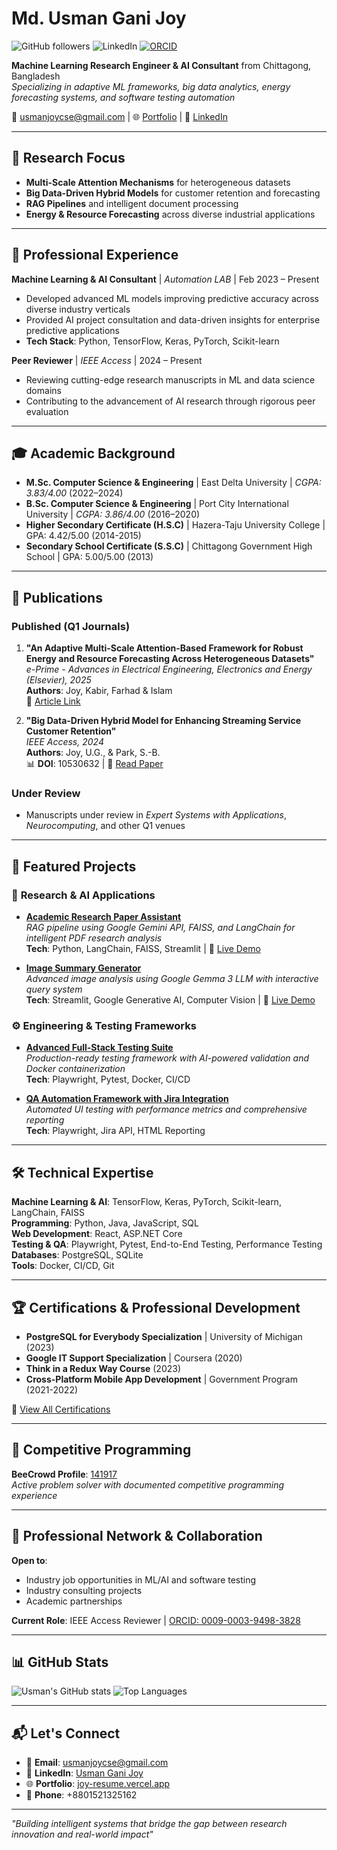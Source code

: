 # Md. Usman Gani Joy

![GitHub followers](https://img.shields.io/github/followers/joypciu?style=social)
![LinkedIn](https://img.shields.io/badge/LinkedIn-Connect-0A66C2?logo=linkedin)
[![ORCID](https://img.shields.io/badge/ORCID-0009--0003--9498--3828-green)](https://orcid.org/0009-0003-9498-3828)

**Machine Learning Research Engineer & AI Consultant** from Chittagong, Bangladesh  
*Specializing in adaptive ML frameworks, big data analytics, energy forecasting systems, and software testing automation*

📧 [usmanjoycse@gmail.com](mailto:usmanjoycse@gmail.com) | 🌐 [Portfolio](https://joy-resume.vercel.app) | 🔗 [LinkedIn](https://www.linkedin.com/in/usman-gani-joy-975622120/)

---

## 🎯 Research Focus
- **Multi-Scale Attention Mechanisms** for heterogeneous datasets
- **Big Data-Driven Hybrid Models** for customer retention and forecasting
- **RAG Pipelines** and intelligent document processing
- **Energy & Resource Forecasting** across diverse industrial applications

---

## 💼 Professional Experience

**Machine Learning & AI Consultant** | *Automation LAB* | Feb 2023 – Present
- Developed advanced ML models improving predictive accuracy across diverse industry verticals
- Provided AI project consultation and data-driven insights for enterprise predictive applications
- **Tech Stack**: Python, TensorFlow, Keras, PyTorch, Scikit-learn

**Peer Reviewer** | *IEEE Access* | 2024 – Present
- Reviewing cutting-edge research manuscripts in ML and data science domains
- Contributing to the advancement of AI research through rigorous peer evaluation

---

## 🎓 Academic Background
- **M.Sc. Computer Science & Engineering** | East Delta University | *CGPA: 3.83/4.00* (2022–2024)
- **B.Sc. Computer Science & Engineering** | Port City International University | *CGPA: 3.86/4.00* (2016–2020)
- **Higher Secondary Certificate (H.S.C)** | Hazera-Taju University College | GPA: 4.42/5.00 (2014-2015)
- **Secondary School Certificate (S.S.C)** | Chittagong Government High School | GPA: 5.00/5.00 (2013)

---

## 📖 Publications

### **Published (Q1 Journals)**
1. **"An Adaptive Multi-Scale Attention-Based Framework for Robust Energy and Resource Forecasting Across Heterogeneous Datasets"**  
   *e-Prime - Advances in Electrical Engineering, Electronics and Energy (Elsevier), 2025*  
   **Authors**: Joy, Kabir, Farhad & Islam  
   🔗 [Article Link](https://www.sciencedirect.com/science/article/pii/S2772671125001779)

2. **"Big Data-Driven Hybrid Model for Enhancing Streaming Service Customer Retention"**  
   *IEEE Access, 2024*  
   **Authors**: Joy, U.G., & Park, S.-B.  
   📊 **DOI**: 10530632 | 🔗 [Read Paper](https://ieeexplore.ieee.org/document/10530632)

### **Under Review**
- Manuscripts under review in *Expert Systems with Applications*, *Neurocomputing*, and other Q1 venues

---

## 🚀 Featured Projects

### 🔬 **Research & AI Applications**
- **[Academic Research Paper Assistant](https://github.com/joypciu/Scientific-Figure-Explorer-with-Gemma)**  
  *RAG pipeline using Google Gemini API, FAISS, and LangChain for intelligent PDF research analysis*  
  **Tech**: Python, LangChain, FAISS, Streamlit | 🚀 [Live Demo](https://joy-academic-research-assistant.streamlit.app/)

- **[Image Summary Generator](https://github.com/joypciu/gamma_image_chat)**  
  *Advanced image analysis using Google Gemma 3 LLM with interactive query system*  
  **Tech**: Streamlit, Google Generative AI, Computer Vision | 🚀 [Live Demo](https://joy-image-chat.streamlit.app/)

### ⚙️ **Engineering & Testing Frameworks**
- **[Advanced Full-Stack Testing Suite](https://github.com/joypciu/advance_testing_ai)**  
  *Production-ready testing framework with AI-powered validation and Docker containerization*  
  **Tech**: Playwright, Pytest, Docker, CI/CD

- **[QA Automation Framework with Jira Integration](https://github.com/joypciu/playwright_test)**  
  *Automated UI testing with performance metrics and comprehensive reporting*  
  **Tech**: Playwright, Jira API, HTML Reporting

---

## 🛠️ Technical Expertise

**Machine Learning & AI**: TensorFlow, Keras, PyTorch, Scikit-learn, LangChain, FAISS  
**Programming**: Python, Java, JavaScript, SQL  
**Web Development**: React, ASP.NET Core  
**Testing & QA**: Playwright, Pytest, End-to-End Testing, Performance Testing  
**Databases**: PostgreSQL, SQLite  
**Tools**: Docker, CI/CD, Git

---

## 🏆 Certifications & Professional Development

- **PostgreSQL for Everybody Specialization** | University of Michigan (2023)
- **Google IT Support Specialization** | Coursera (2020)  
- **Think in a Redux Way Course** (2023)
- **Cross-Platform Mobile App Development** | Government Program (2021-2022)

📜 [View All Certifications](https://joy-resume.vercel.app)

---

## 🧩 Competitive Programming
**BeeCrowd Profile**: [141917](https://judge.beecrowd.com/en/profile/141917)  
*Active problem solver with documented competitive programming experience*

---

## 🤝 Professional Network & Collaboration

**Open to**:
- Industry job opportunities in ML/AI and software testing
- Industry consulting projects
- Academic partnerships

**Current Role**: IEEE Access Reviewer | [ORCID: 0009-0003-9498-3828](https://orcid.org/0009-0003-9498-3828)

---

## 📊 GitHub Stats

![Usman's GitHub stats](https://github-readme-stats.vercel.app/api?username=joypciu&show_icons=true&theme=radical)
![Top Languages](https://github-readme-stats.vercel.app/api/top-langs/?username=joypciu&layout=compact&theme=radical)

---

## 📬 Let's Connect

- 📧 **Email**: [usmanjoycse@gmail.com](mailto:usmanjoycse@gmail.com)
- 🔗 **LinkedIn**: [Usman Gani Joy](https://www.linkedin.com/in/usman-gani-joy-975622120/)
- 🌐 **Portfolio**: [joy-resume.vercel.app](https://joy-resume.vercel.app)
- 📱 **Phone**: +8801521325162

---

*"Building intelligent systems that bridge the gap between research innovation and real-world impact"*
